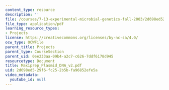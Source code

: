 ```yaml
---
content_type: resource
description: ''
file: /courses/7-13-experimental-microbial-genetics-fall-2003/2d698ed529f6fc252b5bfa96852efe5a_Maxiprep_Plasmid_DNA_v2.pdf
file_type: application/pdf
learning_resource_types:
- Projects
license: https://creativecommons.org/licenses/by-nc-sa/4.0/
ocw_type: OCWFile
parent_title: Projects
parent_type: CourseSection
parent_uid: 0ee233aa-09b4-a2c7-c626-7ddf6178d945
resourcetype: Document
title: Maxiprep_Plasmid_DNA_v2.pdf
uid: 2d698ed5-29f6-fc25-2b5b-fa96852efe5a
video_metadata:
  youtube_id: null
---
```

